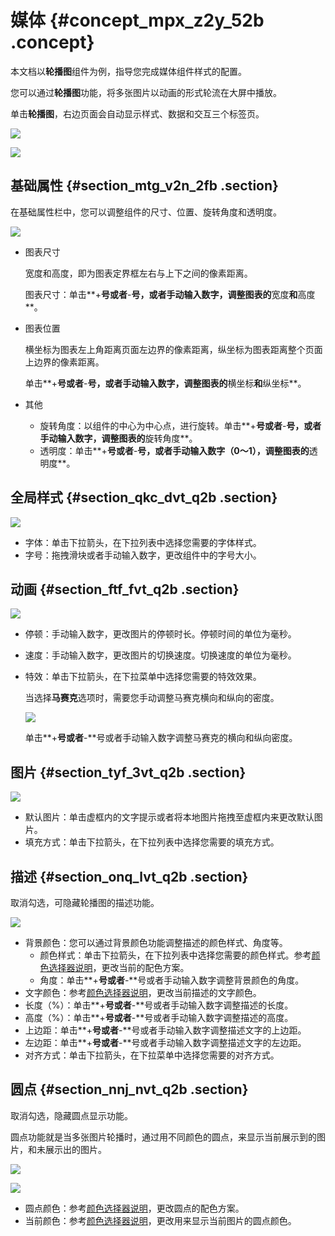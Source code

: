 # 媒体 {#concept_mpx_z2y_52b .concept}

本文档以**轮播图**组件为例，指导您完成媒体组件样式的配置。

您可以通过**轮播图**功能，将多张图片以动画的形式轮流在大屏中播放。

单击**轮播图**，右边页面会自动显示样式、数据和交互三个标签页。

![](http://static-aliyun-doc.oss-cn-hangzhou.aliyuncs.com/assets/img/17694/153727050610674_zh-CN.png)

![](http://static-aliyun-doc.oss-cn-hangzhou.aliyuncs.com/assets/img/17694/153727050610675_zh-CN.png)

## 基础属性 {#section_mtg_v2n_2fb .section}

在基础属性栏中，您可以调整组件的尺寸、位置、旋转角度和透明度。

![](http://static-aliyun-doc.oss-cn-hangzhou.aliyuncs.com/assets/img/17491/15372705069287_zh-CN.png)

-   图表尺寸

    宽度和高度，即为图表定界框左右与上下之间的像素距离。

    图表尺寸：单击**+**号或者**-**号，或者手动输入数字，调整图表的**宽度**和**高度**。

-   图表位置

    横坐标为图表左上角距离页面左边界的像素距离，纵坐标为图表距离整个页面上边界的像素距离。

    单击**+**号或者**-**号，或者手动输入数字，调整图表的**横坐标**和**纵坐标**。

-   其他
    -   旋转角度：以组件的中心为中心点，进行旋转。单击**+**号或者**-**号，或者手动输入数字，调整图表的**旋转角度**。
    -   透明度：单击**+**号或者**-**号，或者手动输入数字（0～1），调整图表的**透明度**。

## 全局样式 {#section_qkc_dvt_q2b .section}

![](http://static-aliyun-doc.oss-cn-hangzhou.aliyuncs.com/assets/img/17694/153727050610677_zh-CN.png)

-   字体：单击下拉箭头，在下拉列表中选择您需要的字体样式。
-   字号：拖拽滑块或者手动输入数字，更改组件中的字号大小。

## 动画 {#section_ftf_fvt_q2b .section}

![](http://static-aliyun-doc.oss-cn-hangzhou.aliyuncs.com/assets/img/17694/153727050610678_zh-CN.png)

-   停顿：手动输入数字，更改图片的停顿时长。停顿时间的单位为毫秒。
-   速度：手动输入数字，更改图片的切换速度。切换速度的单位为毫秒。
-   特效：单击下拉箭头，在下拉菜单中选择您需要的特效效果。

    当选择**马赛克**选项时，需要您手动调整马赛克横向和纵向的密度。

    ![](http://static-aliyun-doc.oss-cn-hangzhou.aliyuncs.com/assets/img/17694/153727050610679_zh-CN.png)

    单击**+**号或者**-**号或者手动输入数字调整马赛克的横向和纵向密度。


## 图片 {#section_tyf_3vt_q2b .section}

![](http://static-aliyun-doc.oss-cn-hangzhou.aliyuncs.com/assets/img/17694/153727050610680_zh-CN.png)

-   默认图片：单击虚框内的文字提示或者将本地图片拖拽至虚框内来更改默认图片。
-   填充方式：单击下拉箭头，在下拉列表中选择您需要的填充方式。

## 描述 {#section_onq_lvt_q2b .section}

取消勾选，可隐藏轮播图的描述功能。

![](http://static-aliyun-doc.oss-cn-hangzhou.aliyuncs.com/assets/img/17694/153727050710681_zh-CN.png)

-   背景颜色：您可以通过背景颜色功能调整描述的颜色样式、角度等。
    -   颜色样式：单击下拉箭头，在下拉列表中选择您需要的颜色样式。参考[颜色选择器说明](cn.zh-CN/用户指南/管理组件/设置组件样式/配置项说明.md#section_kdw_vj4_t2b)，更改当前的配色方案。
    -   角度：单击**+**号或者**-**号或者手动输入数字调整背景颜色的角度。
-   文字颜色：参考[颜色选择器说明](cn.zh-CN/用户指南/管理组件/设置组件样式/配置项说明.md#section_kdw_vj4_t2b)，更改当前描述的文字颜色。
-   长度（%）：单击**+**号或者**-**号或者手动输入数字调整描述的长度。
-   高度（%）：单击**+**号或者**-**号或者手动输入数字调整描述的高度。
-   上边距：单击**+**号或者**-**号或者手动输入数字调整描述文字的上边距。
-   左边距：单击**+**号或者**-**号或者手动输入数字调整描述文字的左边距。
-   对齐方式：单击下拉箭头，在下拉菜单中选择您需要的对齐方式。

## 圆点 {#section_nnj_nvt_q2b .section}

取消勾选，隐藏圆点显示功能。

圆点功能就是当多张图片轮播时，通过用不同颜色的圆点，来显示当前展示到的图片，和未展示出的图片。

![](http://static-aliyun-doc.oss-cn-hangzhou.aliyuncs.com/assets/img/17694/153727050710682_zh-CN.png)

![](http://static-aliyun-doc.oss-cn-hangzhou.aliyuncs.com/assets/img/17694/153727050710683_zh-CN.png)

-   圆点颜色：参考[颜色选择器说明](cn.zh-CN/用户指南/管理组件/设置组件样式/配置项说明.md#section_kdw_vj4_t2b)，更改圆点的配色方案。
-   当前颜色：参考[颜色选择器说明](cn.zh-CN/用户指南/管理组件/设置组件样式/配置项说明.md#section_kdw_vj4_t2b)，更改用来显示当前图片的圆点颜色。

